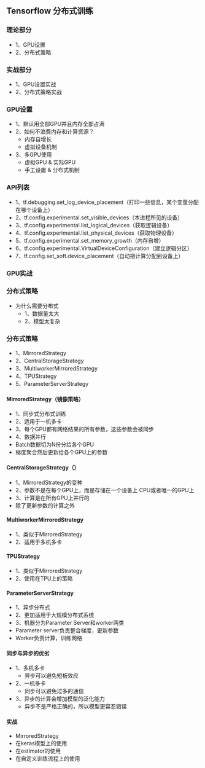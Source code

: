 ## Tensorflow 分布式训练
### 理论部分
* 1、GPU设置
* 2、分布式策略

### 实战部分
* 1、GPU设置实战
* 2、分布式策略实战

### GPU设置
* 1、默认用全部GPU并且内存全部占满
* 2、如何不浪费内存和计算资源？
    * 内存自增长
    * 虚拟设备机制
* 3、多GPU使用
    * 虚拟GPU & 实际GPU
    * 手工设置 & 分布式机制

### API列表
* 1、tf.debugging.set_log_device_placement（打印一些信息，某个变量分配在哪个设备上）
* 2、tf.config.experimental.set_visible_devices（本进程所见的设备）
* 3、tf.config.experimental.list_logical_devices（获取逻辑设备）
* 4、tf.config.experimental.list_physical_devices（获取物理设备）
* 5、tf.config.experimental.set_memory_growth（内存自增）
* 6、tf.config.experimental.VirtualDeviceConfiguration（建立逻辑分区）
* 7、tf.config.set_soft.device_placement（自动把计算分配到设备上）

### GPU实战
### 分布式策略
* 为什么需要分布式
    * 1、数据量太大
    * 2、模型太复杂

### 分布式策略
* 1、MirroredStrategy
* 2、CentralStorageStrategy
* 3、MultiworkerMirroredStrategy
* 4、TPUStrategy
* 5、ParameterServerStrategy

#### MirroredStrategy（镜像策略）
* 1、同步式分布式训练
* 2、适用于一机多卡
* 3、每个GPU都有网络结果的所有参数，这些参数会被同步
* 4、数据并行
* Batch数据切为N份分给各个GPU
* 梯度聚合然后更新给各个GPU上的参数

#### CentralStorageStrategy（）
* 1、MirroredStrategy的变种
* 2、参数不是在每个GPU上，而是存储在一个设备上
CPU或者唯一的GPU上
* 3、计算是在所有GPU上并行的
* 除了更新参数的计算之外

#### MultiworkerMirroredStrategy
* 1、类似于MirroredStrategy
* 2、适用于多机多卡


#### TPUStrategy
* 1、类似于MirroredStrategy
* 2、使用在TPU上的策略


#### ParameterServerStrategy
* 1、异步分布式
* 2、更加适用于大规模分布式系统
* 3、机器分为Parameter Server和worker两类
* Parameter server负责整合梯度，更新参数
* Worker负责计算，训练网络

#### 同步与异步的优劣
* 1、多机多卡
    * 异步可以避免短板效应
* 2、一机多卡
    * 同步可以避免过多的通信
* 3、异步的计算会增加模型的泛化能力
    * 异步不是严格正确的，所以模型更容忍错误

#### 实战
* MirroredStrategy
* 在keras模型上的使用
* 在estimator的使用
* 在自定义训练流程上的使用
